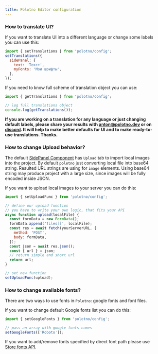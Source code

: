 ```yaml
---
title: Polotno Editor configuration
---
```


### How to translate UI?

If you want to translate UI into a different language or change some labels you can use this:

```js
import { setTranslations } from 'polotno/config';
setTranslations({
  sidePanel: {
    text: 'Текст',
    myFonts: 'Мои шрифты',
  },
});
```

If you need to know full scheme of translation object you can use:

```js
import { getTranslations } from 'polotno/config';

// log full translations object
console.log(getTranslations());
```

**If you are working on a translation for any language or just changing default labels, please share your results with anton@polotno.dev or on [discord](https://discord.gg/W2VeKgsr9J). It will help to make better defaults for UI and to make ready-to-use translations. Thanks.**

### How to change Upload behavior?

The default [SidePanel Component](/docs/side-panel) has `Upload` tab to import local images into the project. By default `polotno` just converting local file into base64 string.
Resulted URL strings are using for `image` elements. Using base64 string may produce project with a large size, since images will be fully encoded inside JSON.

If you want to upload local images to your server you can do this:

```js
import { setUploadFunc } from 'polotno/config';

// define our upload function
// you have to write your own logic, that fits your API
async function upload(localFile) {
  const formData = new FormData();
  formData.append('files[]', localFile);
  const res = await fetch(yourServerURL, {
    method: 'POST',
    body: formData,
  });
  const json = await res.json();
  const { url } = json;
  // return simple and short url
  return url;
}

// set new function
setUploadFunc(upload);
```

### How to change available fonts?

There are two ways to use fonts in `Polotno`: google fonts and font files.

If you want to change default Google fonts list you can do this:

```js
import { setGoogleFonts } from 'polotno/config';

// pass an array with google fonts names
setGoogleFonts(['Roboto']);
```

If you want to add/remove fonts specified by direct font path please use [Store fonts API](/docs/store-overview#working-with-fonts).
